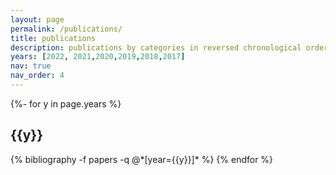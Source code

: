 ```yaml
---
layout: page
permalink: /publications/
title: publications
description: publications by categories in reversed chronological order.
years: [2022, 2021,2020,2019,2018,2017]
nav: true
nav_order: 4
---
```

<!-- _pages/publications.md -->
<div class="publications">

{%- for y in page.years %}
  <h2 class="year">{{y}}</h2>
  {% bibliography -f papers -q @*[year={{y}}]* %}
{% endfor %}

</div>

